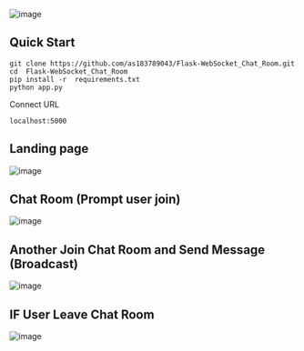 ![image](https://github.com/as183789043/Flask-WebSocket_Chat_Room/assets/56618553/31da2b80-7675-43e4-aac5-f7b8429b51b8)


## Quick Start

```
git clone https://github.com/as183789043/Flask-WebSocket_Chat_Room.git
cd  Flask-WebSocket_Chat_Room
pip install -r  requirements.txt
python app.py
```

Connect URL
```
localhost:5000
```

## Landing page
![image](https://github.com/as183789043/Flask-WebSocket_Chat_Room/assets/56618553/15327137-60d9-45e3-937b-9f9acbaeb4e5)


## Chat Room (Prompt user join)
![image](https://github.com/as183789043/Flask-WebSocket_Chat_Room/assets/56618553/15508d73-af9d-4807-a09c-e4e1e40b23af)

## Another Join Chat Room and Send Message (Broadcast)
![image](https://github.com/as183789043/Flask-WebSocket_Chat_Room/assets/56618553/58f98402-a504-475c-b3bf-8e149376a258)


## IF User Leave Chat Room
![image](https://github.com/as183789043/Flask-WebSocket_Chat_Room/assets/56618553/1988e2b3-90de-4c91-b73a-e0446800a88e)
